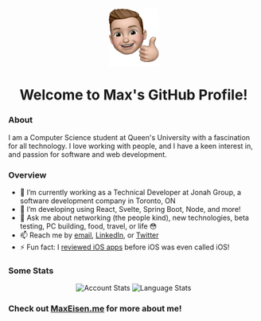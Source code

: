 <p align="center">
  <a href="https://maxeisen.me" target="_blank">
    <img src="https://github.com/maxeisen/MaxEisen.me/blob/master/public/img/additional/memoji_cycle_large.gif" align="center" alt="Max Eisen memoji cycle" width="100">
  </a>
  <h1 align="center">Welcome to Max's GitHub Profile!</h1>
</p>

### About
I am a Computer Science student at Queen's University with a fascination for all technology. I love working with people, and I have a keen interest in, and passion for software and web development.

### Overview
- 🔭 I’m currently working as a Technical Developer at Jonah Group, a software development company in Toronto, ON
- 🌱 I’m developing using React, Svelte, Spring Boot, Node, and more!
- 💬 Ask me about networking (the people kind), new technologies, beta testing, PC building, food, travel, or life 😳
- 📫 Reach me by [email](mailto:max.eisen@queensu.ca?subject=Hello%20from%20your%20GitHub%20profile!), [LinkedIn](https://www.linkedin.com/in/maxeisen/), or [Twitter](https://twitter.com/MaxEisen)
- ⚡ Fun fact: I [reviewed iOS apps](https://www.youtube.com/user/AppStoreReviewers/videos) before iOS was even called iOS!

### Some Stats
<p align="center">
  <img src="https://github-readme-stats.vercel.app/api?username=maxeisen&show_icons=true&bg_color=90,007363,00bba2&title_color=fff&text_color=fff&hide=stars,contribs" alt="Account Stats" />
  <img src="https://github-readme-stats.vercel.app/api/top-langs/?username=maxeisen&layout=compact&bg_color=90,007363,00bba2&title_color=fff&text_color=fff" alt="Language Stats" />
</p>

### Check out [MaxEisen.me](https://maxeisen.me) for more about me!
